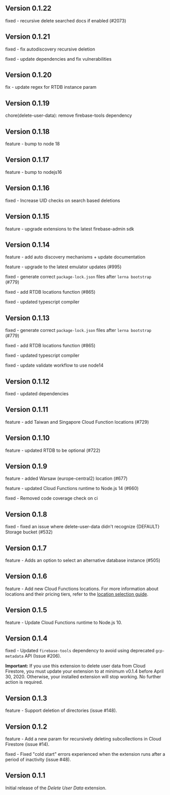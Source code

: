 ## Version 0.1.22

fixed - recursive delete searched docs if enabled (#2073)

## Version 0.1.21

fixed - fix autodiscovery recursive deletion

fixed - update dependencies and fix vulnerabilities

## Version 0.1.20

fix - update regex for RTDB instance param

## Version 0.1.19

chore(delete-user-data): remove firebase-tools dependency

## Version 0.1.18

feature - bump to node 18

## Version 0.1.17

feature - bump to nodejs16

## Version 0.1.16

fixed - Increase UID checks on search based deletions

## Version 0.1.15

feature - upgrade extensions to the latest firebase-admin sdk

## Version 0.1.14

feature - add auto discovery mechanisms + update documentation

feature - upgrade to the latest emulator updates (#995)

fixed - generate correct `package-lock.json` files after `lerna bootstrap` (#779)

fixed - add RTDB locations function (#865)

fixed - updated typescript compiler

## Version 0.1.13

fixed - generate correct `package-lock.json` files after `lerna bootstrap` (#779)

fixed - add RTDB locations function (#865)

fixed - updated typescript compiler

fixed - update validate workflow to use node14

## Version 0.1.12

fixed - updated dependencies

## Version 0.1.11

feature - add Taiwan and Singapore Cloud Function locations (#729)

## Version 0.1.10

feature - updated RTDB to be optional (#722)

## Version 0.1.9

feature - added Warsaw (europe-central2) location (#677)

feature - updated Cloud Functions runtime to Node.js 14 (#660)

fixed - Removed code coverage check on ci

## Version 0.1.8

fixed - fixed an issue where delete-user-data didn't recognize {DEFAULT} Storage bucket (#532)

## Version 0.1.7

feature - Adds an option to select an alternative database instance (#505)

## Version 0.1.6

feature - Add new Cloud Functions locations. For more information about locations and their pricing tiers, refer to the [location selection guide](https://firebase.google.com/docs/functions/locations).

## Version 0.1.5

feature - Update Cloud Functions runtime to Node.js 10.

## Version 0.1.4

fixed - Updated `firebase-tools` dependency to avoid using deprecated `gcp-metadata` API (Issue #206).

**Important:** If you use this extension to delete user data from Cloud Firestore, you must update your extension to at minimum v0.1.4 before April 30, 2020. Otherwise, your installed extension will stop working. No further action is required.

## Version 0.1.3

feature - Support deletion of directories (issue #148).

## Version 0.1.2

feature - Add a new param for recursively deleting subcollections in Cloud Firestore (issue #14).

fixed - Fixed "cold start" errors experienced when the extension runs after a period of inactivity (issue #48).

## Version 0.1.1

Initial release of the _Delete User Data_ extension.
